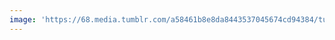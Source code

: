```yaml
---
image: 'https://68.media.tumblr.com/a58461b8e8da8443537045674cd94384/tumblr_oa55r3g9tS1tbdx3so1_1280.jpg'
---
```

